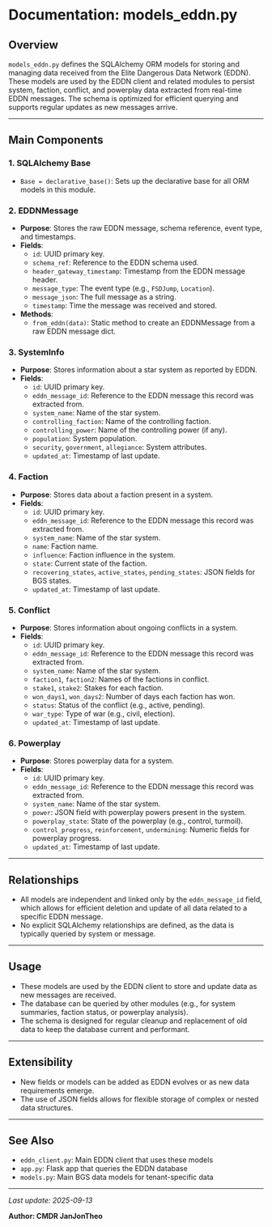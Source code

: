 # Documentation: models_eddn.py

## Overview

`models_eddn.py` defines the SQLAlchemy ORM models for storing and managing data received from the Elite Dangerous Data Network (EDDN). These models are used by the EDDN client and related modules to persist system, faction, conflict, and powerplay data extracted from real-time EDDN messages. The schema is optimized for efficient querying and supports regular updates as new messages arrive.

---

## Main Components

### 1. SQLAlchemy Base
- `Base = declarative_base()`: Sets up the declarative base for all ORM models in this module.

### 2. EDDNMessage
- **Purpose**: Stores the raw EDDN message, schema reference, event type, and timestamps.
- **Fields**:
  - `id`: UUID primary key.
  - `schema_ref`: Reference to the EDDN schema used.
  - `header_gateway_timestamp`: Timestamp from the EDDN message header.
  - `message_type`: The event type (e.g., `FSDJump`, `Location`).
  - `message_json`: The full message as a string.
  - `timestamp`: Time the message was received and stored.
- **Methods**:
  - `from_eddn(data)`: Static method to create an EDDNMessage from a raw EDDN message dict.

### 3. SystemInfo
- **Purpose**: Stores information about a star system as reported by EDDN.
- **Fields**:
  - `id`: UUID primary key.
  - `eddn_message_id`: Reference to the EDDN message this record was extracted from.
  - `system_name`: Name of the star system.
  - `controlling_faction`: Name of the controlling faction.
  - `controlling_power`: Name of the controlling power (if any).
  - `population`: System population.
  - `security`, `government`, `allegiance`: System attributes.
  - `updated_at`: Timestamp of last update.

### 4. Faction
- **Purpose**: Stores data about a faction present in a system.
- **Fields**:
  - `id`: UUID primary key.
  - `eddn_message_id`: Reference to the EDDN message this record was extracted from.
  - `system_name`: Name of the star system.
  - `name`: Faction name.
  - `influence`: Faction influence in the system.
  - `state`: Current state of the faction.
  - `recovering_states`, `active_states`, `pending_states`: JSON fields for BGS states.
  - `updated_at`: Timestamp of last update.

### 5. Conflict
- **Purpose**: Stores information about ongoing conflicts in a system.
- **Fields**:
  - `id`: UUID primary key.
  - `eddn_message_id`: Reference to the EDDN message this record was extracted from.
  - `system_name`: Name of the star system.
  - `faction1`, `faction2`: Names of the factions in conflict.
  - `stake1`, `stake2`: Stakes for each faction.
  - `won_days1`, `won_days2`: Number of days each faction has won.
  - `status`: Status of the conflict (e.g., active, pending).
  - `war_type`: Type of war (e.g., civil, election).
  - `updated_at`: Timestamp of last update.

### 6. Powerplay
- **Purpose**: Stores powerplay data for a system.
- **Fields**:
  - `id`: UUID primary key.
  - `eddn_message_id`: Reference to the EDDN message this record was extracted from.
  - `system_name`: Name of the star system.
  - `power`: JSON field with powerplay powers present in the system.
  - `powerplay_state`: State of the powerplay (e.g., control, turmoil).
  - `control_progress`, `reinforcement`, `undermining`: Numeric fields for powerplay progress.
  - `updated_at`: Timestamp of last update.

---

## Relationships
- All models are independent and linked only by the `eddn_message_id` field, which allows for efficient deletion and update of all data related to a specific EDDN message.
- No explicit SQLAlchemy relationships are defined, as the data is typically queried by system or message.

---

## Usage
- These models are used by the EDDN client to store and update data as new messages are received.
- The database can be queried by other modules (e.g., for system summaries, faction status, or powerplay analysis).
- The schema is designed for regular cleanup and replacement of old data to keep the database current and performant.

---

## Extensibility
- New fields or models can be added as EDDN evolves or as new data requirements emerge.
- The use of JSON fields allows for flexible storage of complex or nested data structures.

---

## See Also
- `eddn_client.py`: Main EDDN client that uses these models
- `app.py`: Flask app that queries the EDDN database
- `models.py`: Main BGS data models for tenant-specific data

---

*Last update: 2025-09-13*

**Author: CMDR JanJonTheo**

